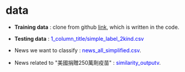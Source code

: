 # data 
* **Training data** : clone from github [link](https://github.com/wshuyi/demo-chinese-text-classification-lstm-keras.git), which is written in the code.

* **Testing data** : <span style="color:blue">1_column_title/simple_label_2kind.csv</span>

* News we want to classify :  <span style="color:blue"> news_all_simplified.csv</span>.

* News related to "美國捐贈250萬劑疫苗" :  <span style="color:blue"> similarity_outputv</span>.
